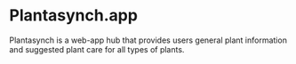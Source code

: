 # Plantasynch.app
Plantasynch is a web-app hub that provides users general plant information and suggested plant care for all types of plants. 
